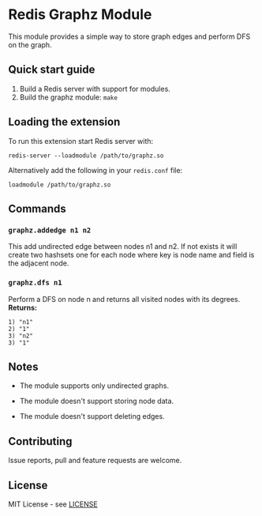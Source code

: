 Redis Graphz Module
===

This module provides a simple way to store graph edges and perform DFS on the graph.

Quick start guide
---

1. Build a Redis server with support for modules.
2. Build the graphz module: `make`

Loading the extension
---

To run this extension start Redis server with:

    redis-server --loadmodule /path/to/graphz.so

Alternatively add the following in your `redis.conf` file:

    loadmodule /path/to/graphz.so

Commands
---

### `graphz.addedge n1 n2`
This add undirected edge between nodes n1 and n2. If not exists it will create two hashsets one for each node where key is node name and field is the adjacent node.

### `graphz.dfs n1`
Perform a DFS on node n and returns all visited nodes with its degrees.
**Returns:** 
```
1) "n1"
2) "1"
3) "n2"
3) "1"
```


Notes
---

* The module supports only undirected graphs.

* The module doesn't support storing node data.

* The module doesn't support deleting edges.

Contributing
---

Issue reports, pull and feature requests are welcome.

License
---

MIT License - see [LICENSE](LICENSE)